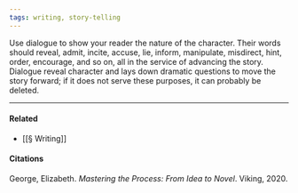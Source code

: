 ```yaml
---
tags: writing, story-telling
---
```


Use dialogue to show your reader the nature of the character. Their words should reveal, admit, incite, accuse, lie, inform, manipulate, misdirect, hint, order, encourage, and so on, all in the service of advancing the story. Dialogue reveal character and lays down dramatic questions to move the story forward; if it does not serve these purposes, it can probably be deleted.

---

#### Related

-   [[§ Writing]]

#### Citations

George, Elizabeth. _Mastering the Process: From Idea to Novel_. Viking, 2020.